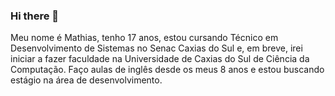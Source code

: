 ### Hi there 👋
Meu nome é Mathias, tenho 17 anos, estou cursando Técnico em Desenvolvimento de Sistemas no Senac Caxias do Sul e, em breve, irei iniciar a fazer faculdade na Universidade de Caxias do Sul de Ciência da Computação. Faço aulas de inglês desde os meus 8 anos e estou buscando estágio na área de desenvolvimento.
